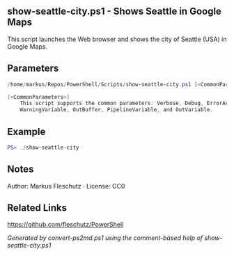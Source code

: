 ## show-seattle-city.ps1 - Shows Seattle in Google Maps

This script launches the Web browser and shows the city of Seattle (USA) in Google Maps.

## Parameters
```powershell
/home/markus/Repos/PowerShell/Scripts/show-seattle-city.ps1 [<CommonParameters>]

[<CommonParameters>]
    This script supports the common parameters: Verbose, Debug, ErrorAction, ErrorVariable, WarningAction, 
    WarningVariable, OutBuffer, PipelineVariable, and OutVariable.
```

## Example
```powershell
PS> ./show-seattle-city

```

## Notes
Author: Markus Fleschutz · License: CC0

## Related Links
https://github.com/fleschutz/PowerShell

*Generated by convert-ps2md.ps1 using the comment-based help of show-seattle-city.ps1*
